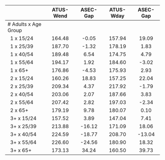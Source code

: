 
|                      |    ATUS-Wend |     ASEC-Gap |    ATUS-Wday |     ASEC-Gap |
| -------------------- | :----------: | :----------: | :----------: | :----------: |
| # Adults x Age Group |              |              |              |              |
| &nbsp;&nbsp;1 x 15/24 |       164.48 |        -0.05 |       157.94 |        19.09 |
| &nbsp;&nbsp;1 x 25/39 |       187.70 |        -1.32 |       178.19 |         1.83 |
| &nbsp;&nbsp;1 x 40/54 |       189.48 |         6.54 |       174.75 |         4.79 |
| &nbsp;&nbsp;1 x 55/64 |       194.17 |         1.92 |       184.60 |        -3.02 |
| &nbsp;&nbsp;1 x 65+  |       176.86 |        -4.53 |       175.93 |         2.93 |
| &nbsp;&nbsp;2 x 15/24 |       160.26 |        18.83 |       157.25 |        22.04 |
| &nbsp;&nbsp;2 x 25/39 |       209.34 |         4.37 |       217.92 |        -1.79 |
| &nbsp;&nbsp;2 x 40/54 |       203.06 |         2.07 |       187.66 |         3.83 |
| &nbsp;&nbsp;2 x 55/64 |       207.42 |         2.82 |       197.03 |        -2.34 |
| &nbsp;&nbsp;2 x 65+  |       179.19 |         9.78 |       180.07 |         0.10 |
| &nbsp;&nbsp;3+ x 15/24 |       157.52 |         3.89 |       147.04 |         7.41 |
| &nbsp;&nbsp;3+ x 25/39 |       213.88 |       -16.12 |       171.09 |        18.06 |
| &nbsp;&nbsp;3+ x 40/54 |       224.59 |       -18.77 |       208.70 |       -13.04 |
| &nbsp;&nbsp;3+ x 55/64 |       226.60 |       -24.56 |       180.90 |        18.32 |
| &nbsp;&nbsp;3+ x 65+ |       173.13 |        34.24 |       160.50 |        39.73 |

